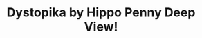 ---
title: Dystopika by Hippo Penny Deep View!
layout: scoredetail
permalink: /meta-score/dystopika
header:
  teaser: /assets/images/dystopika.jpg
  video:
    id: fMv9EzW-47k
    provider: youtube
---